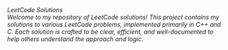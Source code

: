 *LeetCode Solutions*<br>
*Welcome to my repository of LeetCode solutions! This project contains my solutions to various LeetCode problems, implemented primarily in C++ and C. Each solution is crafted to be clear, efficient, and well-documented to help others understand the approach and logic.*
